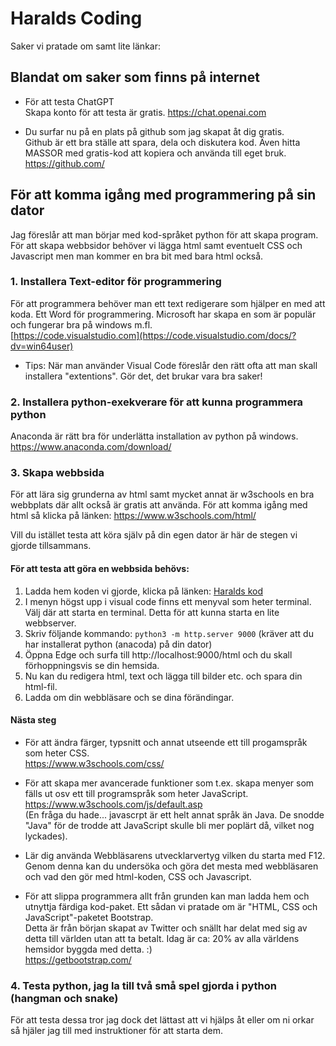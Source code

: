 # Haralds Coding

Saker vi pratade om samt lite länkar:


## Blandat om saker som finns på internet

- För att testa ChatGPT<br />
Skapa konto för att testa är gratis. https://chat.openai.com

- Du surfar nu på en plats på github som jag skapat åt dig gratis.<br />
Github är ett bra ställe att spara, dela och diskutera kod. Även hitta MASSOR med gratis-kod att kopiera och använda till eget bruk. https://github.com/


## För att komma igång med programmering på sin dator

Jag föreslår att man börjar med kod-språket python för att skapa program. För att skapa webbsidor behöver vi lägga html samt eventuelt CSS och Javascript men man kommer en bra bit med bara html också.

### 1. Installera Text-editor för programmering
För att programmera behöver man ett text redigerare som hjälper en med att koda. Ett Word för programmering. Microsoft har skapa en som är populär och fungerar bra på windows m.fl. <br />
[https://code.visualstudio.com](https://code.visualstudio.com/docs/?dv=win64user)

- Tips:
När man använder Visual Code föreslår den rätt ofta att man skall installera "extentions". Gör det, det brukar vara bra saker!

### 2. Installera python-exekverare för att kunna programmera python
Anaconda är rätt bra för underlätta installation av python på windows. 
<br />
https://www.anaconda.com/download/


### 3. Skapa webbsida
För att lära sig grunderna av html samt mycket annat är w3schools en bra webbplats där allt också är gratis att använda. För att komma igång med html så klicka på länken: https://www.w3schools.com/html/

Vill du istället testa att köra själv på din egen dator är här de stegen vi gjorde tillsammans.


#### För att testa att göra en webbsida behövs:
1. Ladda hem koden vi gjorde, klicka på länken: [Haralds kod](https://github.com/christianwigren/harald-coding/archive/refs/heads/main.zip)
2. I menyn högst upp i visual code finns ett menyval som heter terminal. Välj där att starta en terminal. Detta för att kunna starta en lite webbserver.
3. Skriv följande kommando: `python3 -m http.server 9000`
(kräver att du har installerat python (anacoda) på din dator)
4. Öppna Edge och surfa till http://localhost:9000/html och du skall förhoppningsvis se din hemsida.
5. Nu kan du redigera html, text och lägga till bilder etc. och spara din html-fil.
6. Ladda om din webbläsare och se dina förändingar.


#### Nästa steg
- För att ändra färger, typsnitt och annat utseende ett till progamspråk som heter CSS.<br /> https://www.w3schools.com/css/


- För att skapa mer avancerade funktioner som t.ex. skapa menyer som fälls ut osv ett till programspråk som heter JavaScript.<br />https://www.w3schools.com/js/default.asp
<br />(En fråga du hade... javascrpt är ett helt annat språk än Java. De snodde "Java" för de trodde att JavaScript skulle bli mer poplärt då, vilket nog lyckades).


- Lär dig använda Webbläsarens utvecklarvertyg vilken du starta med F12. Genom denna kan du undersöka och göra det mesta med webbläsaren och vad den gör med html-koden, CSS och Javascript.


- För att slippa programmera allt från grunden kan man ladda hem och utnyttja färdiga kod-paket. Ett sådan vi pratade om är "HTML, CSS och JavaScript"-paketet Bootstrap.<br /> Detta är från början skapat av Twitter och snällt har delat med sig av detta till världen utan att ta betalt. Idag är ca: 20% av alla världens hemsidor byggda med detta. :)<br />
https://getbootstrap.com/ <br />


### 4. Testa python, jag la till två små spel gjorda i python (hangman och snake)
För att testa dessa tror jag dock det lättast att vi hjälps åt eller om ni orkar så hjäler jag till med instruktioner för att starta dem. 
